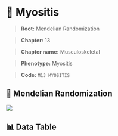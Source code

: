 # 🧪 Myositis

> **Root:** Mendelian Randomization

> **Chapter:** 13  

> **Chapter name:** Musculoskeletal

> **Phenotype:** Myositis  

> **Code:** `M13_MYOSITIS`

## 🧬 Mendelian Randomization  

<img src="/MR/Figures/Forward/M13_MYOSITIS.png"/>

## 📊 Data Table

<CsvTableMRF src="/public/MR/Data/Forward/M13_MYOSITIS.csv"/>
